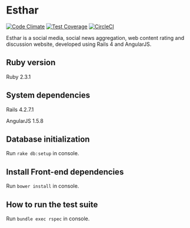 # Esthar

[![Code Climate](https://codeclimate.com/github/mzelenyuk/Esthar/badges/gpa.svg)](https://codeclimate.com/github/mzelenyuk/Esthar)
[![Test Coverage](https://codeclimate.com/github/mzelenyuk/Esthar/badges/coverage.svg)](https://codeclimate.com/github/mzelenyuk/Esthar/coverage)
[![CircleCI](https://circleci.com/gh/mzelenyuk/Esthar/tree/master.svg?style=svg&circle-token=96d054953f193dab539d5dec55153a88583e634e)](https://circleci.com/gh/mzelenyuk/Esthar/tree/master)

Esthar is a social media, social news aggregation, web content rating and discussion website,
developed using Rails 4 and AngularJS.

## Ruby version

Ruby 2.3.1

## System dependencies

Rails 4.2.7.1

AngularJS 1.5.8

## Database initialization

Run `rake db:setup` in console.

## Install Front-end dependencies

Run `bower install` in console.

## How to run the test suite

Run `bundle exec rspec` in console.
